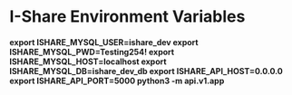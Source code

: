 # I-Share Environment Variables
#### export ISHARE_MYSQL_USER=ishare_dev export ISHARE_MYSQL_PWD=Testing254! export ISHARE_MYSQL_HOST=localhost export ISHARE_MYSQL_DB=ishare_dev_db export ISHARE_API_HOST=0.0.0.0 export ISHARE_API_PORT=5000 python3 -m api.v1.app